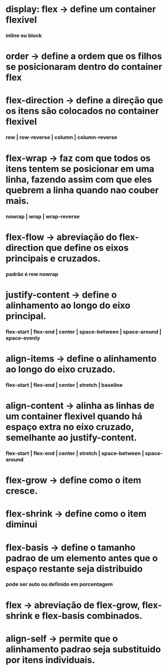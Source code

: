 # display: flex -> define um container flexivel
### inline ou block

# order -> define a ordem que os filhos se posicionaram dentro do container flex

# flex-direction -> define a direção que os itens são colocados no container flexivel
### row | row-reverse | column | column-reverse

# flex-wrap -> faz com que todos os itens tentem se posicionar em uma linha, fazendo assim com que eles quebrem a linha quando nao couber mais.
### nowrap | wrap | wrap-reverse

# flex-flow -> abreviação do flex-direction que define os eixos principais e cruzados.
### padrão é row nowrap

# justify-content -> define o alinhamento ao longo do eixo principal.
### flex-start | flex-end | center | space-between | space-around | space-evenly

# align-items -> define o alinhamento ao longo do eixo cruzado.
### flex-start | flex-end | center | stretch | baseline

# align-content -> alinha as linhas de um container flexivel quando há espaço extra no eixo cruzado, semelhante ao justify-content.
### flex-start | flex-end | center | stretch | space-between | space-around

# flex-grow -> define como o item cresce.

# flex-shrink -> define como o item diminui

# flex-basis -> define o tamanho padrao de um elemento antes que o espaço restante seja distribuido
### pode ser auto ou definido em porcentagem

# flex -> abreviação de flex-grow, flex-shrink e flex-basis combinados.

# align-self -> permite que o alinhamento padrao seja substituido por itens individuais.
